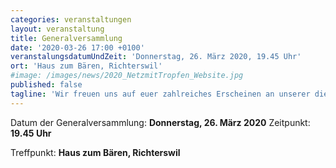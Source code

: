 ```yaml
---
categories: veranstaltungen
layout: veranstaltung
title: Generalversammlung
date: '2020-03-26 17:00 +0100'
veranstalungsdatumUndZeit: 'Donnerstag, 26. März 2020, 19.45 Uhr'
ort: 'Haus zum Bären, Richterswil'
#image: /images/news/2020_NetzmitTropfen_Website.jpg
published: false
tagline: 'Wir freuen uns auf euer zahlreiches Erscheinen an unserer diesjährigen GV.'
---
```

Datum der Generalversammlung: **Donnerstag, 26. März 2020**
Zeitpunkt: **19.45 Uhr**

Treffpunkt: **Haus zum Bären, Richterswil**
